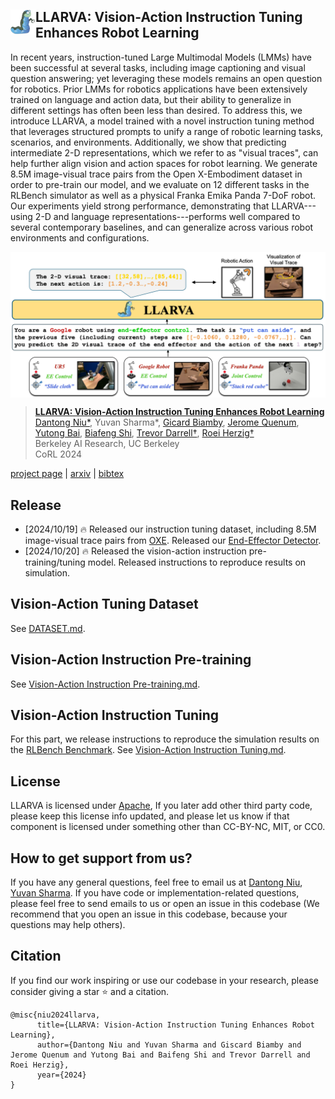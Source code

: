 ##  <img src='./docs/logo.png' width="40" height="40" align="left"> LLARVA: Vision-Action Instruction Tuning Enhances Robot Learning

In recent years, instruction-tuned Large Multimodal Models (LMMs) have been successful at several tasks, including image captioning and visual question answering; yet leveraging these models remains an open question for robotics. Prior LMMs for robotics applications have been extensively trained on language and action data, but their ability to generalize in different settings has often been less than desired. To address this, we introduce LLARVA, a model trained with a novel instruction tuning method that leverages structured prompts to unify a range of robotic learning tasks, scenarios, and environments. Additionally, we show that predicting intermediate 2-D representations, which we refer to as "visual traces", can help further align vision and action spaces for robot learning. We generate 8.5M image-visual trace pairs from the Open X-Embodiment dataset in order to pre-train our model, and we evaluate on 12 different tasks in the RLBench simulator as well as a physical Franka Emika Panda 7-DoF robot. Our experiments yield strong performance, demonstrating that LLARVA---using 2-D and language representations---performs well compared to several contemporary baselines, and can generalize across various robot environments and configurations.
<p align="center"> <img src='docs/teaser.png' align="center" > </p>

> [**LLARVA: Vision-Action Instruction Tuning Enhances Robot Learning**](https://llarva24.github.io/)            
> [Dantong Niu*](https://scholar.google.com/citations?user=AzlUrvUAAAAJ&hl=en), Yuvan Sharma*, [Gicard Biamby](https://scholar.google.com/citations?user=s0Fof5IAAAAJ&hl=en), [Jerome Quenum](https://people.eecs.berkeley.edu/~jquenum/), [Yutong Bai](https://yutongbai.com/), [Biafeng Shi](https://bfshi.github.io/),
> [Trevor Darrell†](https://people.eecs.berkeley.edu/~trevor/), [Roei Herzig†](https://roeiherz.github.io/)      
> Berkeley AI Research, UC Berkeley    
> CoRL 2024

[project page](https://llarva24.github.io/) | [arxiv](https://arxiv.org/abs/2312.17243) | [bibtex](#citation)


## Release

- [2024/10/19] 🔥 Released our instruction tuning dataset, including 8.5M image-visual trace pairs from [OXE](https://github.com/google-deepmind/open_x_embodiment).
Released our [End-Effector Detector](https://github.com/Dantong88/Gripper_detector). 
- [2024/10/20] 🔥 Released the vision-action instruction pre-training/tuning model. Released instructions to reproduce results on simulation.



## Vision-Action Tuning Dataset
See [DATASET.md](https://github.com/Dantong88/LLARVA/blob/main/docs/DATASET.md).

## Vision-Action Instruction Pre-training
See [Vision-Action Instruction Pre-training.md](https://github.com/Dantong88/LLARVA/blob/main/docs/Vision-Action_Instruction_Pre-training.md).

## Vision-Action Instruction Tuning
For this part, we release instructions to reproduce the simulation results on the [RLBench Benchmark](https://github.com/stepjam/RLBench). See
[Vision-Action Instruction Tuning.md](https://github.com/Dantong88/LLARVA/blob/main/docs/Vision-Action_Instruction_Tuning.md).


## License
LLARVA is licensed under [Apache](LICENSE), If you later add other third party code, please keep this license info updated, and please let us know if that component is licensed under something other than CC-BY-NC, MIT, or CC0.


## How to get support from us?
If you have any general questions, feel free to email us at [Dantong Niu](mailto:bias_88@berkeley.edu), [Yuvan Sharma](mailto:yuvan@berkeley.edu). If you have code or implementation-related questions, please feel free to send emails to us or open an issue in this codebase (We recommend that you open an issue in this codebase, because your questions may help others). 

## Citation
If you find our work inspiring or use our codebase in your research, please consider giving a star ⭐ and a citation.
```
@misc{niu2024llarva,
      title={LLARVA: Vision-Action Instruction Tuning Enhances Robot Learning}, 
      author={Dantong Niu and Yuvan Sharma and Giscard Biamby and Jerome Quenum and Yutong Bai and Baifeng Shi and Trevor Darrell and Roei Herzig},
      year={2024}
}
```



